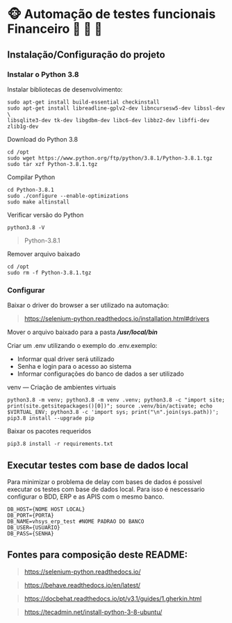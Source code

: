 
# :monkey_face: Automação de testes funcionais Financeiro :see_no_evil: :hear_no_evil: :speak_no_evil:

## Instalação/Configuração do projeto 

### Instalar o Python 3.8

Instalar bibliotecas de desenvolvimento:

````
sudo apt-get install build-essential checkinstall
sudo apt-get install libreadline-gplv2-dev libncursesw5-dev libssl-dev \
libsqlite3-dev tk-dev libgdbm-dev libc6-dev libbz2-dev libffi-dev zlib1g-dev
````

Download do Python 3.8

````
cd /opt
sudo wget https://www.python.org/ftp/python/3.8.1/Python-3.8.1.tgz
sudo tar xzf Python-3.8.1.tgz
````

Compilar Python

````
cd Python-3.8.1
sudo ./configure --enable-optimizations
sudo make altinstall
````

Verificar versão do Python

````
python3.8 -V
````

> Python-3.8.1

Remover arquivo baixado
````
cd /opt
sudo rm -f Python-3.8.1.tgz
````

### Configurar

Baixar o driver do browser a ser utilizado na automação:

>https://selenium-python.readthedocs.io/installation.html#drivers

Mover o arquivo baixado para a pasta ***/usr/local/bin***

Criar um .env utilizando o exemplo do .env.exemplo:

* Informar qual driver será utilizado
* Senha e login para o acesso ao sistema
* Informar configurações do banco de dados a ser utilizado

venv — Criação de ambientes virtuais

````
python3.8 -m venv; python3.8 -m venv .venv; python3.8 -c "import site; print(site.getsitepackages()[0])"; source .venv/bin/activate; echo $VIRTUAL_ENV; python3.8 -c 'import sys; print("\n".join(sys.path))'; pip3.8 install --upgrade pip
````

  

Baixar os pacotes requeridos

````
pip3.8 install -r requirements.txt
````


## Executar testes com base de dados local

Para minimizar o problema de delay com bases de dados é possivel executar os testes com base de dados local. 
Para isso é nescessario configurar o BDD, ERP e as APIS com o mesmo banco.

````
DB_HOST={NOME HOST LOCAL}
DB_PORT={PORTA}
DB_NAME=vhsys_erp_test #NOME PADRAO DO BANCO 
DB_USER={USUARIO}
DB_PASS={SENHA}
````

## Fontes para composição deste README:

>https://selenium-python.readthedocs.io/

>https://behave.readthedocs.io/en/latest/

>https://docbehat.readthedocs.io/pt/v3.1/guides/1.gherkin.html

>https://tecadmin.net/install-python-3-8-ubuntu/
